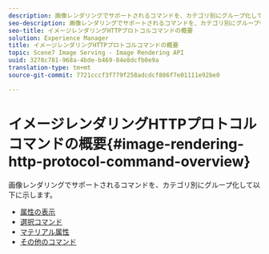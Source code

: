 ```yaml
---
description: 画像レンダリングでサポートされるコマンドを、カテゴリ別にグループ化して以下に示します。
seo-description: 画像レンダリングでサポートされるコマンドを、カテゴリ別にグループ化して以下に示します。
seo-title: イメージレンダリングHTTPプロトコルコマンドの概要
solution: Experience Manager
title: イメージレンダリングHTTPプロトコルコマンドの概要
topic: Scene7 Image Serving - Image Rendering API
uuid: 3278c781-968a-4bde-b469-84e8dcfb0e9a
translation-type: tm+mt
source-git-commit: 7721cccf3f779f258adcdcf886f7e01111e92be0

---
```



# イメージレンダリングHTTPプロトコルコマンドの概要{#image-rendering-http-protocol-command-overview}

画像レンダリングでサポートされるコマンドを、カテゴリ別にグループ化して以下に示します。

* [属性の表示](r-ir-view-attributes.md)
* [選択コマンド](r-ir-selection-commands.md)
* [マテリアル属性](r-ir-material-attributes.md)
* [その他のコマンド](r-ir-miscellaneous-commands.md)
